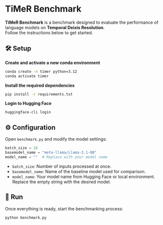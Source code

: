 # TiMeR Benchmark

**TiMeR Benchmark** is a benchmark designed to evaluate the performance of language models on **Temporal Deixis Resolution**.\
Follow the instructions below to get started.

## 🛠️ Setup

**Create and activate a new conda environment**

```bash
conda create -n timer python=3.12
conda activate timer
```

**Install the required dependencies**

```bash
pip install -r requirements.txt
```

**Login to Hugging Face**

```bash
huggingface-cli login
```


## ⚙️ Configuration

Open `benchmark.py` and modify the model settings:

```python
batch_size = 16
basemodel_name = "meta-llama/Llama-3.1-8B"
model_name = ""  # Replace with your model name
```

- `batch_size`: Number of inputs processed at once.
- `basemodel_name`: Name of the baseline model used for comparison.
- `model_name`: Your model name from Hugging Face or local environment. Replace the empty string with the desired model.


## 🚀 Run

Once everything is ready, start the benchmarking process:

```bash
python benchmark.py
```